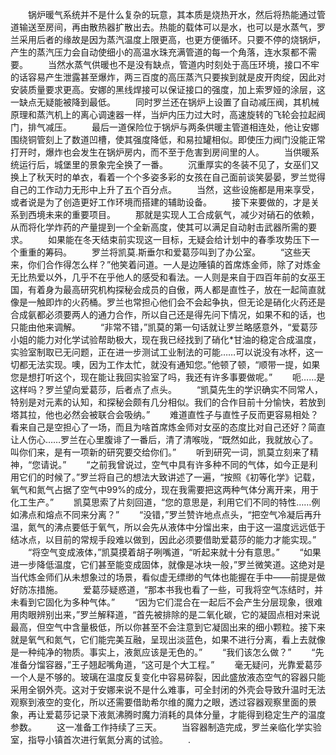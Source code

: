 　　锅炉暖气系统并不是什么复杂的玩意，其本质是烧热开水，然后将热能通过管道输送至房间，再由散热器扩散出去。热能的载体可以是水，也可以是水蒸气，罗兰采用后者的缘故是因为蒸汽温度上限更高，也更方便循环。只要不停的烧锅炉，产生的蒸汽压力会自动使细小的高温水珠充满管道的每一个角落，连水泵都不需要。
　　当然水蒸气供暖也不是没有缺点，管道内时刻处于高压环境，接口不牢的话容易产生泄露甚至爆炸，两三百度的高压蒸汽只要挨到就是皮开肉绽，因此对安装质量要求更高。安娜的黑线焊接可以保证接口的强度，加上索罗娅的涂层，这一缺点无疑能被降到最低。
　　同时罗兰还在锅炉上设置了自动减压阀，其机械原理和蒸汽机上的离心调速器一样，当炉内压力过大时，高速旋转的飞轮会拉起阀门，排气减压。
　　最后一道保险位于锅炉与两条供暖主管道相连处，他让安娜围绕铜管刻上了数道凹槽，使其强度降低，和易拉罐相似。即使压力阀门没能正常打开时，爆炸也会发生在锅炉房内，而不至于危害到房间里的人。
　　当供暖系统运行后，城堡里的景象完全换了一番。
　　沉重厚实的冬装不见了，女巫们又换上了秋天时的单衣，看着一个个多姿多彩的女孩在自己面前谈笑晏晏，罗兰觉得自己的工作动力无形中上升了五个百分点。
　　当然，这些设施都是用来享受，或者说是为了创造更好工作环境而搭建的辅助设备。
　　接下来要做的，才是关系到西境未来的重要项目。
　　那就是实现人工合成氨气，减少对硝石的依赖，从而将化学炸药的产量提到一个全新高度，使其可以满足自动射击武器所需的要求。
　　如果能在冬天结束前实现这一目标，无疑会给计划中的春季攻势压下一个重重的筹码。
　　罗兰将凯莫.斯垂尔和爱葛莎叫到了办公室。
　　“这些天来，你们合作得怎么样？”他笑着问道。一人是边陲镇的首席炼金师，除了对炼金无比热爱以外，几乎不在乎他人的感受和看法。一人则是来自于四百年前的女巫王国，有着身为最高研究机构探秘会成员的自傲，两人都是直性子，放在一起简直就像是一触即炸的火药桶。罗兰也常担心他们会不会起争执，但无论是硝化火药还是合成氨都必须要两人的通力合作，所以自己还是得先问下情况，如果不和的话，也只能由他来调解。
　　“非常不错，”凯莫的第一句话就让罗兰略感意外，“爱葛莎小姐的能力对化学试验帮助极大，现在我已经找到了硝化*甘油的稳定合成温度，实验室制取已无问题，正在进一步测试工业制法的可能……可以说没有冰杯，这一切都无法实现。噢，因为工作太忙，就没有通知您。”他顿了顿，“顺带一提，如果您是想打听这个，现在能让我回实验室了吗，我还有许多事要做呢。”
　　呃……是这样吗？罗兰望向爱葛莎，后者点了点头。
　　“凯莫先生的学识确实不同常人，特别是对元素的认知，和探秘会颇有几分相似。我们的合作目前十分愉快，若放到塔其拉，他也必然会被联合会吸纳。”
　　难道直性子与直性子反而更容易相处？看来自己是空担心了一场，而且为啥首席炼金师对女巫的态度比对自己还好？简直让人伤心……罗兰在心里腹诽了一番后，清了清喉咙，“既然如此，我就放心了。叫你们来，是有一项新的研究要交给你们。”
　　听到研究一词，凯莫立刻来了精神，“您请说。”
　　“之前我曾说过，空气中具有许多种不同的气体，如今正是利用它们的时候了。”罗兰将自己的想法大致讲述了一遍，“按照《初等化学》记载，氧气和氮气占据了空气中99%的成分，现在我需要把这两种气体分离开来，用于化工生产。”
　　凯莫思索了片刻回道，“您的意思是，利用它们不同的特性……例如沸点和熔点不同来分离？”
　　“没错，”罗兰赞许地点点头，“把空气冷凝后再升温，氮气的沸点要低于氧气，所以会先从液体中分馏出来，由于这一温度远远低于结冰点，以目前的常规手段难以做到，因此必须要借助爱葛莎的能力才能实现。”
　　“将空气变成液体，”凯莫摸着胡子咧嘴道，“听起来就十分有意思。”
　　“如果进一步降低温度，它们甚至能变成固体，就像是冰块一般，”罗兰微笑道。这绝对是当代炼金师们从未想象过的场景，看似虚无缥缈的气体也能握在手中——前提是做好防冻措施。
　　爱葛莎疑惑道，“那本书我也看了一些，可我将空气冻结时，并未看到它固化为多种气体。”
　　“因为它们混合在一起后不会产生分层现象，很难用肉眼辨别出来，”罗兰解释道，“首先被排除的是二氧化碳，它的凝固点相对来说最高，但空气中含量极低，所以你甚至不会注意到它凝固出来的细小颗粒。接下来就是氧气和氮气，它们能完美互融，呈现出淡蓝色，如果不进行分离，看上去就像是一种纯净的物质。事实上，液氮应该是无色的。”
　　“我们该怎么做？”
　　“先准备分馏容器，”王子翘起嘴角道，“这可是个大工程。”
　　毫无疑问，光靠爱葛莎一个人是不够的。玻璃在温度反复变化中容易碎裂，因此盛放液态空气的容器只能采用全钢外壳。这对于安娜来说不是什么难事，可全封闭的外壳会导致升温时无法观察到液空的变化，所以还需要借助希尔维的魔力之眼，透过容器观察里面的景象，再让爱葛莎记录下液氮沸腾时魔力消耗的具体分量，才能得到稳定生产的温度参数。
　　这一准备工作持续了三天。
　　当容器制造完成，罗兰亲临化学实验室，指导小镇首次进行氧氮分离的试验。
　　.